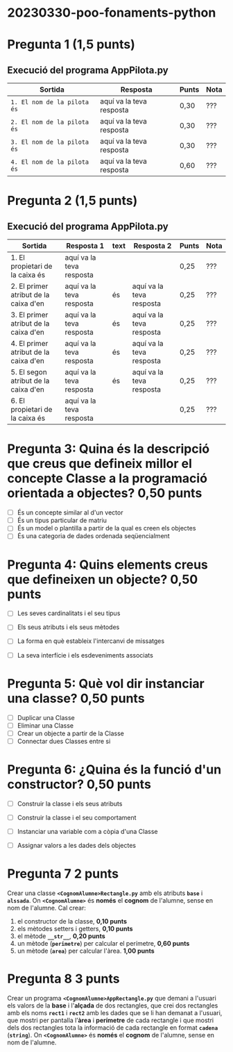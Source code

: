 # 20230330-poo-fonaments-python


# Pregunta 1 (1,5 punts)

## Execució del programa AppPilota.py

|Sortida|Resposta|Punts|Nota|
|----|----|----|----|
|```1. El nom de la pilota és``` |aquí va la teva resposta|0,30|???|
|```2. El nom de la pilota és``` |aquí va la teva resposta|0,30|???|
|```3. El nom de la pilota és``` |aquí va la teva resposta|0,30|???|
|```4. El nom de la pilota és``` |aquí va la teva resposta|0,60|???|

# Pregunta 2 (1,5 punts)

## Execució del programa AppPilota.py

|Sortida|Resposta 1|text|Resposta 2|Punts|Nota|
|----|----|----|----|----|----|
|1. El propietari de la caixa és |aquí va la teva resposta|&nbsp;|&nbsp;|0,25|???|
|2. El primer atribut de la caixa d'en |aquí va la teva resposta| és |aquí va la teva resposta|0,25|???|
|3. El primer atribut de la caixa d'en |aquí va la teva resposta| és |aquí va la teva resposta|0,25|???|
|4. El primer atribut de la caixa d'en |aquí va la teva resposta| és |aquí va la teva resposta|0,25|???|
|5. El segon atribut de la caixa d'en |aquí va la teva resposta| és |aquí va la teva resposta|0,25|???|
|6. El propietari de la caixa és |aquí va la teva resposta|&nbsp;|&nbsp;|0,25|???|


# Pregunta 3: Quina és la descripció que creus que defineix millor el concepte Classe a la programació orientada a objectes?	0,50 punts

- [ ] És un concepte similar al d'un vector
- [ ] És un tipus particular de matriu
- [ ] És un model o plantilla a partir de la qual es creen els objectes
- [ ] És una categoria de dades ordenada seqüencialment

# Pregunta 4: Quins elements creus que defineixen un objecte?	0,50 punts
- [ ] Les seves cardinalitats i el seu tipus
- [ ] Els seus atributs i els seus mètodes
- [ ] La forma en què estableix l'intercanvi de missatges
- [ ] La seva interfície i els esdeveniments associats


# Pregunta 5: Què vol dir instanciar una classe?	0,50 punts
- [ ] Duplicar una Classe
- [ ] Eliminar una Classe
- [ ] Crear un objecte a partir de la Classe
- [ ] Connectar dues Classes entre si

# Pregunta 6:  ¿Quina és la funció d'un constructor?	0,50 punts
- [ ] Construir la classe i els seus atributs
- [ ] Construir la classe i el seu comportament
- [ ] Instanciar una variable com a còpia d'una Classe
- [ ] Assignar valors a les dades dels objectes


# Pregunta 7	2 punts
Crear una classe **```<CognomAlumne>Rectangle.py```** amb els atributs **```base```** i **```alssada```**. On **```<CognomAlumne>```** és **només** el **cognom** de l'alumne, sense en nom de l'alumne. 
Cal crear:
1. el constructor de la classe,	**0,10 punts**
1. els mètodes setters i getters,	**0,10 punts**
1. el mètode **```__str__```**,	**0,20 punts**
1. un mètode (**```perimetre```**) per calcular el perímetre,	**0,60 punts**
1. un mètode (**```area```**) per calcular l'àrea.	**1,00 punts**

# Pregunta 8	3 punts
Crear un programa **```<CognomAlumne>AppRectangle.py```** que demani a l'usuari els valors de la **base** i l'**alçada** de dos rectangles, que crei dos rectangles amb els noms **```rect1```** i **```rect2```** amb les dades que se li han demanat a l'usuari, que mostri per pantalla l’**àrea** i **perímetre** de cada rectangle i que mostri dels dos rectangles tota la informació de cada rectangle en format **```cadena```** (**```string```**). On **```<CognomAlumne>```** és **només** el **cognom** de l'alumne, sense en nom de l'alumne.














